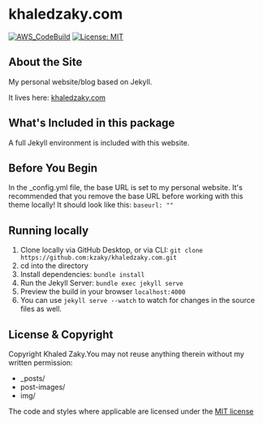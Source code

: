 khaledzaky.com
==================
[![AWS_CodeBuild](https://codebuild.us-east-1.amazonaws.com/badges?uuid=eyJlbmNyeXB0ZWREYXRhIjoiZWpnQ1BCdDZlK1hTVnQvRExheDg2V1VCQ3Zzb2U1N1JnQUdyWlpkS0dta2g2T3ZjSTZDLzc1M1F2K2FEVk1MNVg4b0Zha2pzTHJXc3ZMZENpVG9ZOWVFPSIsIml2UGFyYW1ldGVyU3BlYyI6IklTaTVYNERaL0R5K2gvRDciLCJtYXRlcmlhbFNldFNlcmlhbCI6MX0%3D&branch=master)]()
[![License: MIT](https://img.shields.io/badge/License-MIT-yellow.svg)](https://opensource.org/licenses/MIT)

## About the Site

My personal website/blog based on Jekyll.

It lives here: [khaledzaky.com](http://khaledzaky.com)

## What's Included in this package

A full Jekyll environment is included with this website. 

## Before You Begin

In the _config.yml file, the base URL is set to my personal website. It's recommended that you remove the base URL before working with this theme locally!
It should look like this:
`baseurl: ""`

## Running locally

1. Clone locally via GitHub Desktop, or via CLI: `git clone https://github.com:kzaky/khaledzaky.com.git`
2. cd into the directory
3. Install dependencies: `bundle install`
4. Run the Jekyll Server: `bundle exec jekyll serve`
5. Preview the build in your browser `localhost:4000`
6. You can use `jekyll serve --watch` to watch for changes in the source files as well.

## License & Copyright

Copyright Khaled Zaky.You may not reuse anything therein without my written permission:
- _posts/
- post-images/
- img/

The code and styles where applicable are licensed under the [MIT license](LICENSE)
